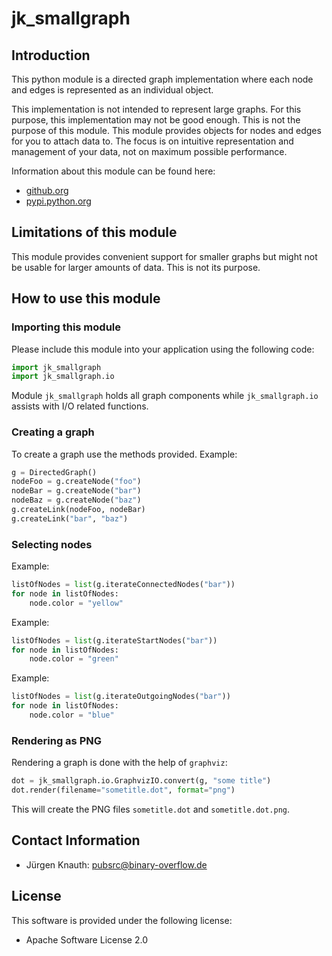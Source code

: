 jk_smallgraph
==========

Introduction
------------

This python module is a directed graph implementation where each node and edges is represented as an individual object.

This implementation is not intended to represent large graphs. For this purpose, this implementation may not
be good enough. This is not the purpose of this module. This module provides objects for nodes and edges for
you to attach data to. The focus is on intuitive representation and management of your data,
not on maximum possible performance.

Information about this module can be found here:

* [github.org](https://github.com/jkpubsrc/....)
* [pypi.python.org](https://pypi.python.org/pypi/jk_smallgraph)

Limitations of this module
--------------------------

This module provides convenient support for smaller graphs but might not be usable for larger amounts of data.
This is not its purpose.

How to use this module
----------------------

### Importing this module

Please include this module into your application using the following code:

```python
import jk_smallgraph
import jk_smallgraph.io
```

Module `jk_smallgraph` holds all graph components while `jk_smallgraph.io` assists with I/O related functions.

### Creating a graph

To create a graph use the methods provided. Example:

```python
g = DirectedGraph()
nodeFoo = g.createNode("foo")
nodeBar = g.createNode("bar")
nodeBaz = g.createNode("baz")
g.createLink(nodeFoo, nodeBar)
g.createLink("bar", "baz")
```

### Selecting nodes

Example:

```python
listOfNodes = list(g.iterateConnectedNodes("bar"))
for node in listOfNodes:
	node.color = "yellow"
```

Example:

```python
listOfNodes = list(g.iterateStartNodes("bar"))
for node in listOfNodes:
	node.color = "green"
```

Example:

```python
listOfNodes = list(g.iterateOutgoingNodes("bar"))
for node in listOfNodes:
	node.color = "blue"
```

### Rendering as PNG

Rendering a graph is done with the help of `graphviz`:

```python
dot = jk_smallgraph.io.GraphvizIO.convert(g, "some title")
dot.render(filename="sometitle.dot", format="png")
```

This will create the PNG files `sometitle.dot` and `sometitle.dot.png`.

Contact Information
-------------------

* Jürgen Knauth: pubsrc@binary-overflow.de

License
-------

This software is provided under the following license:

* Apache Software License 2.0



